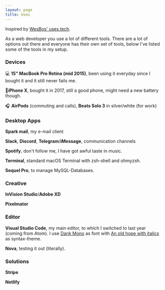 ```yaml
---
layout: page
title: Uses
---
```


Inspired by [WesBos' uses.tech](https://uses.tech).

As a web developer you use a lot of different tools. There are a lot of options out there and everyone has their own set of tools, below I've listed some of the tools in my setup.

### Devices
💻 **15" MacBook Pro Retina (mid 2015)**, been using it everyday since I bought it and it still never fails me.

📱**iPhone X**, bought it in 2017, still a good phone, might need a new battery though.

🎧 **AirPods** (commuting and calls), **Beats Solo 3** in silver/white (for work)

### Desktop Apps
**Spark mail**, my e-mail client

**Slack**, **Discord**, **Telegram**/**iMessage**, communication channels

**Spotify**, don't follow me, I have got awful taste in music.

**Terminal**, standard macOS Terminal with zsh-shell and ohmyzsh.

**Sequel Pro**, to manage MySQL-Databases.

### Creative

**InVision Studio**/**Adobe XD**

**Pixelmator**

### Editor

**Visual Studio Code**, my main editor, to which I switched to last year (coming from Atom). I use [Dank Mono](https://dank.sh) as font with [An old hope with italics](https://marketplace.visualstudio.com/items?itemName=codepunkt.vscode-oldhope-italics) as syntax-theme.

**Nova**, testing it out (literally).

### Solutions

**Stripe**

**Netlify**
